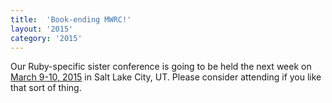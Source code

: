 ```yaml
---
title:  'Book-ending MWRC!'
layout: '2015'
category: '2015'
---
```

Our Ruby-specific sister conference is going to be held the next week on [March 9-10, 2015](http://mtnwestrubyconf.org/2015) in Salt Lake City, UT. Please consider attending if you like that sort of thing.
